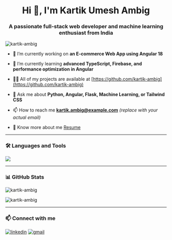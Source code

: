 <h1 align="center">Hi 👋, I'm Kartik Umesh Ambig</h1>
<h3 align="center">A passionate full-stack web developer and machine learning enthusiast from India</h3>

<p align="left"> <img src="https://komarev.com/ghpvc/?username=kartik-ambig&label=Profile%20views&color=0e75b6&style=flat" alt="kartik-ambig" /> </p>

- 🔭 I’m currently working on **an E-commerce Web App using Angular 18**

- 🌱 I’m currently learning **advanced TypeScript, Firebase, and performance optimization in Angular**

- 👨‍💻 All of my projects are available at [https://github.com/kartik-ambig](https://github.com/kartik-ambig)

- 💬 Ask me about **Python, Angular, Flask, Machine Learning, or Tailwind CSS**

- 📫 How to reach me **kartik.ambig@example.com** *(replace with your actual email)*

- 📄 Know more about me [Resume](https://drive.google.com/file/d/1WlyaG49JWsNm_0M-o1vWquDUJd0K0rdV/view?usp=sharing)

---

### 🛠️ Languages and Tools

<p align="left">
  <img src="https://skillicons.dev/icons?i=python,angular,flask,tailwind,html,css,js,ts,git,github,vscode" />
</p>

---

### 📊 GitHub Stats

<p align="left">
  <img src="https://github-readme-stats.vercel.app/api?username=kartik-ambig&show_icons=true&locale=en" alt="kartik-ambig" />
</p>

<p align="left">
  <img src="https://github-readme-streak-stats.herokuapp.com/?user=kartik-ambig" alt="kartik-ambig" />
</p>

---

### 📫 Connect with me

<p align="left">
  <a href="www.linkedin.com/in/kartik-umesh-ambig-844260296" target="blank"><img align="center" src="https://skillicons.dev/icons?i=linkedin" alt="linkedin" /></a>
  <a href="ambigkartik3@gmail.com" target="blank"><img align="center" src="https://skillicons.dev/icons?i=gmail" alt="gmail" /></a>
</p>
